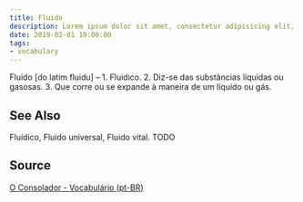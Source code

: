 ```yaml
---
title: Fluido
description: Lorem ipsum dolor sit amet, consectetur adipisicing elit, sed do eiusmod tempor incididunt ut labore et dolore magna aliqua.  TODO
date: 2019-02-01 19:00:00
tags:
- vocabulary
---
```


Fluido [do latim fluidu] – 1. Fluídico. 2. Diz-se das substâncias líquidas ou gasosas. 3. Que corre ou se expande à maneira de um líquido ou gás.

## See Also
Fluídico, Fluido universal, Fluido vital.
TODO

## Source
[O Consolador - Vocabulário (pt-BR)](http://www.oconsolador.com.br/linkfixo/vocabulario/principal.html)


